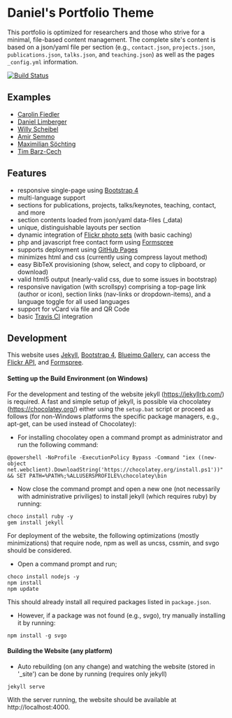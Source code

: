 # Daniel's Portfolio Theme

This portfolio is optimized for researchers and those who strive for a minimal, file-based content management.
The complete site's content is based on a json/yaml file per section (e.g., `contact.json`, `projects.json`, `publications.json`, `talks.json`, and `teaching.json`) as well as the pages `_config.yml` information. 

[![Build Status](https://travis-ci.org/cgcostume/cgcostume.github.io.svg?branch=master)](https://travis-ci.org/cgcostume/cgcostume.github.io)

## Examples

* [Carolin Fiedler](http://www.carolinfiedler.de)
* [Daniel Limberger](http://www.daniellimberger.de) 
* [Willy Scheibel](http://www.willyscheibel.de)
* [Amir Semmo](http://www.amirsemmo.de)
* [Maximilian Söchting](http://msoechting.de)
* [Tim Barz-Cech](http://timcech.de)


## Features

* responsive single-page using [Bootstrap 4](http://getbootstrap.com/)
* multi-language support
* sections for publications, projects, talks/keynotes, teaching, contact, and more
* section contents loaded from json/yaml data-files (_data)
* unique, distinguishable layouts per section
* dynamic integration of [Flickr photo sets](https://www.flickr.com/services/api/) (with basic caching)
* php and javascript free contact form using [Formspree](http://formspree.io/)
* supports deployment using [GitHub Pages](https://pages.github.com/) 
* minimizes html and css (currently using compress layout method)
* easy BibTeX provisioning (show, select, and copy to clipboard, or download)
* valid html5 output (nearly-valid css, due to some issues in bootstrap)
* responsive navigation (with scrollspy) comprising a top-page link (author or icon), section links (nav-links or dropdown-items), and a language toggle for all used languages
* support for vCard via file and QR Code
* basic [Travis CI](https://travis-ci.org/) integration


## Development

This website uses [Jekyll](http://jekyllrb.com/), [Bootstrap 4](http://getbootstrap.com/), [Blueimp Gallery](https://github.com/blueimp/Bootstrap-Image-Gallery), can access the [Flickr API](https://www.flickr.com/services/api/), and [Formspree](http://formspree.io/).

#### Setting up the Build Environment (on Windows)

For the development and testing of the website jekyll (https://jekyllrb.com/) is required. A fast and simple setup of jekyll, is possible via chocolatey (https://chocolatey.org/) either using the ```setup.bat``` script or proceed as follows (for non-Windows platforms the specific package managers, e.g., apt-get, can be used instead of Chocolatey):

* For installing chocolatey open a command prompt as administrator and run the following command:
```
@powershell -NoProfile -ExecutionPolicy Bypass -Command "iex ((new-object net.webclient).DownloadString('https://chocolatey.org/install.ps1'))" && SET PATH=%PATH%;%ALLUSERSPROFILE%\chocolatey\bin
```
* Now close the command prompt and open a new one (not necessarily with administrative priviliges) to install jekyll (which requires ruby) by running:
```
choco install ruby -y
gem install jekyll
```

For deployment of the website, the following optimizations (mostly minimizations) that require node, npm as well as uncss, cssmin, and svgo should be considered.

* Open a command prompt and run;
```
choco install nodejs -y
npm install
npm update
```
This should already install all required packages listed in ```package.json```.
* However, if a package was not found (e.g., svgo), try manually installing it by running:
```
npm install -g svgo
```

#### Building the Website (any platform)

* Auto rebuilding (on any change) and watching the website (stored in '_site') can be done by running (requires only jekyll)
```
jekyll serve
```
With the server running, the website should be available at http://localhost:4000.
